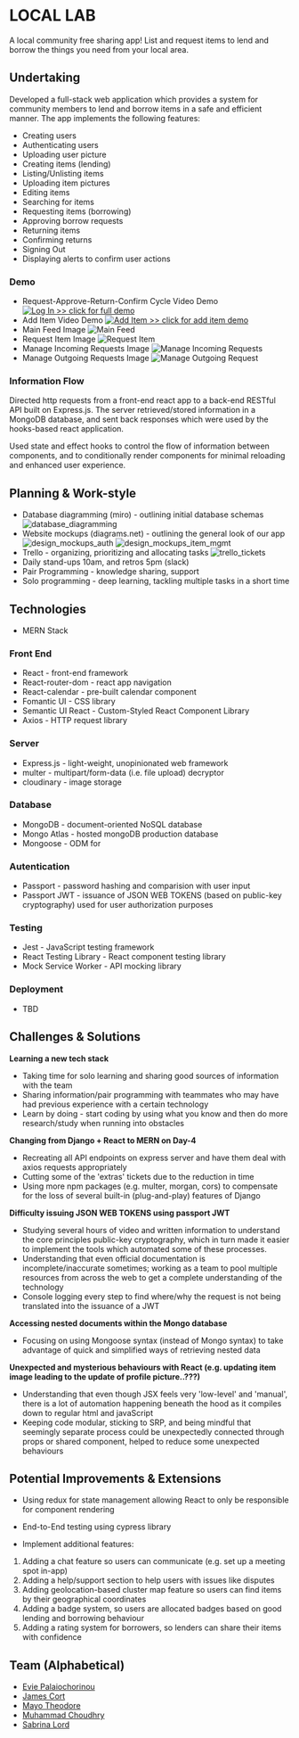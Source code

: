 # LOCAL LAB

A local community free sharing app!
List and request items to lend and borrow the things you need from your local area.

## Undertaking

Developed a full-stack web application which provides a system for community members to lend and borrow items in a safe and efficient manner. The app implements the following features:

* Creating users
* Authenticating users
* Uploading user picture
* Creating items (lending)
* Listing/Unlisting items
* Uploading item pictures
* Editing items
* Searching for items
* Requesting items (borrowing)
* Approving borrow requests
* Returning items
* Confirming returns
* Signing Out
* Displaying alerts to confirm user actions

### Demo
* Request-Approve-Return-Confirm Cycle Video Demo
[![Log In >> click for full demo](./readmeAssets/app_login.png)](https://youtu.be/lnx5pY6V3Mo)
* Add Item Video Demo
[![Add Item >> click for add item demo](./readmeAssets/app_lend_item.png)](https://youtu.be/1C_X4oAMfKM)
* Main Feed Image
![Main Feed](./readmeAssets/app_feed.png)
* Request Item Image
![Request Item](./readmeAssets/app_request_item.png)
* Manage Incoming Requests Image
![Manage Incoming Requests](./readmeAssets/app_manage_incoming_requests.png)
* Manage Outgoing Requests Image
![Manage Outgoing Request](./readmeAssets/app_manage_outgoing_requests.png)

### Information Flow

Directed http requests from a front-end react app to a back-end RESTful API built on Express.js. The server retrieved/stored information in a MongoDB database, and sent back responses which were used by the hooks-based react application.

Used state and effect hooks to control the flow of information between components, and to conditionally render components for minimal reloading and enhanced user experience.

## Planning & Work-style

* Database diagramming (miro) - outlining initial database schemas
![database_diagramming](./readmeAssets/database_diagramming.png)
* Website mockups (diagrams.net) - outlining the general look of our app
![design_mockups_auth](./readmeAssets/mockups_user_auth.png)
![design_mockups_item_mgmt](./readmeAssets/mockups_manage_items.png)
* Trello - organizing, prioritizing and allocating tasks
![trello_tickets](./readmeAssets/trello.png)
* Daily stand-ups 10am, and retros 5pm (slack)
* Pair Programming - knowledge sharing, support
* Solo programming - deep learning, tackling multiple tasks in a short time

## Technologies

* MERN Stack

### Front End

* React - front-end framework
* React-router-dom - react app navigation
* React-calendar - pre-built calendar component
* Fomantic UI - CSS library
* Semantic UI React - Custom-Styled React Component Library
* Axios - HTTP request library

### Server

* Express.js - light-weight, unopinionated web framework
* multer - multipart/form-data (i.e. file upload) decryptor
* cloudinary - image storage

### Database

* MongoDB - document-oriented NoSQL database
* Mongo Atlas - hosted mongoDB production database
* Mongoose - ODM for

### Autentication

* Passport - password hashing and comparision with user input
* Passport JWT - issuance of JSON WEB TOKENS (based on public-key cryptography) used for user authorization purposes

### Testing

* Jest - JavaScript testing framework
* React Testing Library - React component testing library
* Mock Service Worker - API mocking library

### Deployment

* TBD

## Challenges & Solutions

**Learning a new tech stack**

* Taking time for solo learning and sharing good sources of information with the team
* Sharing information/pair programming with teammates who may have had previous experience with a certain technology
* Learn by doing - start coding by using what you know and then do more research/study when running into obstacles

**Changing from Django + React to MERN on Day-4**

* Recreating all API endpoints on express server and have them deal with axios requests appropriately
* Cutting some of the 'extras' tickets due to the reduction in time
* Using more npm packages (e.g. multer, morgan, cors) to compensate for the loss of several built-in (plug-and-play) features of Django

**Difficulty issuing JSON WEB TOKENS using passport JWT**

* Studying several hours of video and written information to understand the core principles public-key cryptography, which in turn made it easier to implement the tools which automated some of these processes.
* Understanding that even official documentation is incomplete/inaccurate sometimes; working as a team to pool multiple resources from across the web to get a complete understanding of the technology
* Console logging every step to find where/why the request is not being translated into the issuance of a JWT

**Accessing nested documents within the Mongo database**

* Focusing on using Mongoose syntax (instead of Mongo syntax) to take advantage of quick and simplified ways of retrieving nested data

**Unexpected and mysterious behaviours with React (e.g. updating item image leading to the update of profile picture..???)**

* Understanding that even though JSX feels very 'low-level' and 'manual', there is a lot of automation happening beneath the hood as it compiles down to regular html and javaScript
* Keeping code modular, sticking to SRP, and being mindful that seemingly separate process could be unexpectedly connected through props or shared component, helped to reduce some unexpected behaviours

## Potential Improvements & Extensions

* Using redux for state management allowing React to only be responsible for component rendering

* End-to-End testing using cypress library

* Implement additional features:

1. Adding a chat feature so users can communicate (e.g. set up a meeting spot in-app)
2. Adding a help/support section to help users with issues like disputes
3. Adding geolocation-based cluster map feature so users can find items by their geographical coordinates
4. Adding a badge system, so users are allocated badges based on good lending and borrowing behaviour
5. Adding a rating system for borrowers, so lenders can share their items with confidence

## Team (Alphabetical)

* [Evie Palaiochorinou](https://github.com/EviePalaiochorinou)
* [James Cort](https://github.com/j-cort)
* [Mayo Theodore](https://github.com/Mayo-Theodore)
* [Muhammad Choudhry](https://github.com/msc49)
* [Sabrina Lord](https://github.com/sabrinalord)